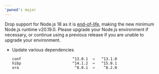 ```yaml
---
'pwned': major
---
```


Drop support for Node.js 18 as it is [end-of-life](https://nodejs.org/en/download/releases), making the new minimum Node.js runtime v20.19.0. Please upgrade your Node.js environment if necessary, or continue using a previous release if you are unable to upgrade your environment.

- Update various dependencies

  ```
  conf                       ^13.0.1  →   ^13.1.0
  hibp                       ^14.1.2  →   ^15.0.1
  ora                         ^8.0.1  →    ^8.2.0
  ```
